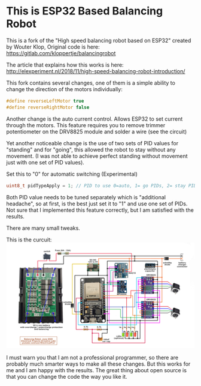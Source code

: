 # This is ESP32 Based Balancing Robot

This is a fork of the "High speed balancing robot based on ESP32" created by Wouter Klop,
Original code is here:
https://gitlab.com/kloppertje/balancingrobot

The article that explains how this works is here:
http://elexperiment.nl/2018/11/high-speed-balancing-robot-introduction/

This fork contains several changes, one of them is a simple ability to change the direction of the motors individually:
```cpp
#define reverseLeftMotor true
#define reverseRightMotor false
```
Another change is the auto current control. Allows ESP32 to set current through the motors.
This feature requires you to remove trimmer potentiometer on the DRV8825 module and solder a wire (see the circuit)

Yet another noticeable change is the use of two sets of PID values for "standing" and for "going", this allowed the robot to stay without any movement. (I was not able to achieve perfect standing without movement just with one set of PID values).

Set this to "0" for automatic switching (Experimental)

```cpp
uint8_t pidTypeApply = 1; // PID to use 0=auto, 1= go PIDs, 2= stay PIDs
```
Both PID value needs to be tuned separately which is "additional headache", so at first, is the best just set it to "1" and use one set of PIDs.
Not sure that I implemented this feature correctly, but I am satisfied with the results.

There are many small tweaks.

This is the curcuit:
<img src="circuit.jpg">

I must warn you that I am not a professional programmer, so there are probably much smarter ways to make all these changes. But this works for me and I am happy with the results. The great thing about open source is that you can change the code the way you like it.


